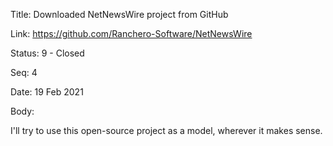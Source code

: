 Title:  Downloaded NetNewsWire project from GitHub

Link:   https://github.com/Ranchero-Software/NetNewsWire

Status: 9 - Closed

Seq:    4

Date:   19 Feb 2021

Body: 

I'll try to use this open-source project as a model, wherever it makes sense. 
